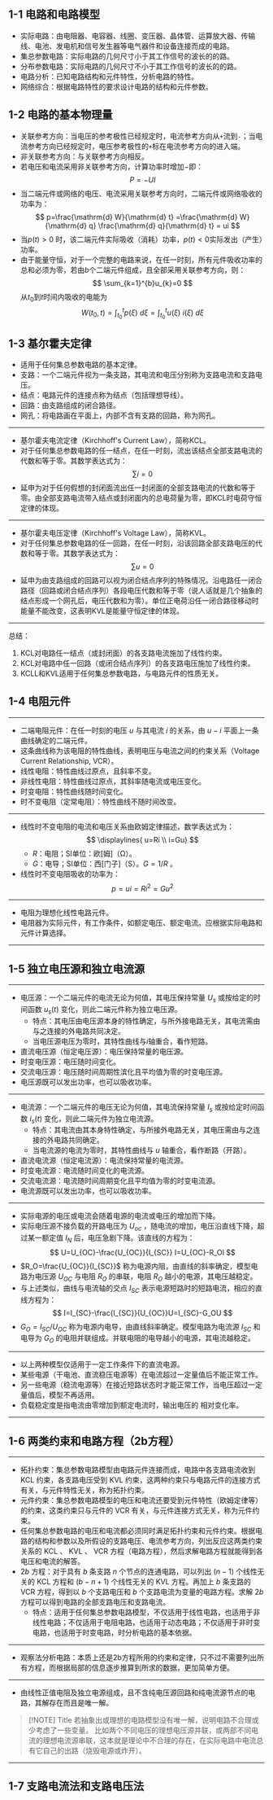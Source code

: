 ## 1-1 电路和电路模型

- 实际电路：由电阻器、电容器、线圈、变压器、晶体管、运算放大器、传输线、电池、发电机和信号发生器等电气器件和设备连接而成的电路。
- 集总参数电路：实际电路的几何尺寸小于其工作信号的波长的的路。
- 分布参数电路：实际电路的几何尺寸不小于其工作信号的波长的的路。
- 电路分析：已知电路结构和元件特性，分析电路的特性。
- 网络综合：根据电路特性的要求设计电路的结构和元件参数。

## 1-2 电路的基本物理量

- 关联参考方向：当电压的参考极性已经规定时，电流参考方向从`+`流到`-`；当电流参考方向已经规定时，电压参考极性的`+`标在电流参考方向的进入端。
- 非关联参考方向：与关联参考方向相反。
- 若电压和电流采用非关联参考方向，计算功率时增加$-$即：
$$P=-UI$$
- 当二端元件或网络的电压、电流采用关联参考方向时，二端元件或网络吸收的功率为：
$$
p=\frac{\mathrm{d} W}{\mathrm{d} t} =\frac{\mathrm{d} W}{\mathrm{d} q} \frac{\mathrm{d} q}{\mathrm{d} t} = ui
$$
- 当$p(t)>0$ 时，该二端元件实际吸收（消耗）功率，$p(t)<0$实际发出（产生）功率。
- 由于能量守恒，对于一个完整的电路来说，在任一时刻，所有元件吸收功率的总和必须为零，若由$b$个二端元件组成，且全部采用关联参考方向，则：
$$
\sum_{k=1}^{b}u_{k}=0
$$
  从$t_{0}$到$t$时间内吸收的电能为
$$
W(t_{0},t)=\int_{t_{0}}^{t}p(\xi )\ d\xi =\int_{t_{0}}^{t}u(\xi )\  i(\xi )\ d\xi
$$

## 1-3 基尔霍夫定律

- 适用于任何集总参数电路的基本定律。
- 支路：一个二端元件视为一条支路，其电流和电压分别称为支路电流和支路电压。
- 结点：电路元件的连接点称为结点（包括理想导线）。
- 回路：由支路组成的闭合路径。
- 网孔：将电路画在平面上，内部不含有支路的回路，称为网孔。
---
- 基尔霍夫电流定律（Kirchhoff's Current Law），简称KCL。
- 对于任何集总参数电路的任一结点，在任一时刻，流出该结点全部支路电流的代数和等于零。其数学表达式为：
$$
\sum i = 0
$$
- 延申为对于任何假想的封闭面流出任一封闭面的全部支路电流的代数和等于零。由全部支路电流带入结点或封闭面内的总电荷量为零，即KCL时电荷守恒定律的体现。
---
- 基尔霍夫电压定律（Kirchhoff's Voltage Law），简称KVL。
- 对于任何集总参数电路的任一回路，在任一时刻，沿该回路全部支路电压的代数和等于零。其数学表达式为：
$$
\sum u = 0
$$
- 延申为由支路组成的回路可以视为闭合结点序列的特殊情况。沿电路任一闭合路径（回路或闭合结点序列）各段电压代数和等于零（说人话就是几个抽象的结点形成一个网孔后，电压代数和为零）。单位正电荷沿任一闭合路径移动时能量不能改变，这表明KVL是能量守恒定律的体现。
---
总结：
1. KCL对电路任一结点（或封闭面）的各支路电流施加了线性约束。
2. KCL对电路中任一回路（或闭合结点序列）的各支路电压施加了线性约束。
3. KCLL和KVL适用于任何集总参数电路，与电路元件的性质无关。


## 1-4 电阻元件

---
- 二端电阻元件：在任一时刻的电压 $u$ 与其电流 $i$ 的关系，由 $u-i$ 平面上一条曲线确定的二端元件。
- 这条曲线称为该电阻的特性曲线，表明电压与电流之间的约束关系（Voltage Current Relationship, VCR）。
- 线性电阻：特性曲线过原点，且斜率不变。
- 非线性电阻：特性曲线过原点，其斜率随电流或电压变化。
- 时变电阻：特性曲线随时间变化。
- 时不变电阻（定常电阻）：特性曲线不随时间改变。

---
- 线性时不变电阻的电流和电压关系由欧姆定律描述，数学表达式为：
$$
\displaylines{
u=Ri \\
i=Gu}
$$
  - $R$：电阻；SI单位：欧\[姆]（Ω）。
  - $G$：电导；SI单位：西\[门子]（S）。$G=1/R$ 。
- 线性时不变电阻吸收的功率为：
$$
p=ui=Ri^2=Gu^2
$$
 
 ---
 
 - 电阻为理想化线性电路元件。
 - 电阻器为实际元件，有工作条件，如额定电压、额定电流。应根据实际电路和元件计算选择。

---

## 1-5 独立电压源和独立电流源

---

- 电压源：一个二端元件的电流无论为何值，其电压保持常量 $U_s$ 或按给定的时间函数 $u_s(t)$ 变化，则此二端元件称为独立电压源。
	- 特点：其电压由电压源本身的特性确定，与所外接电路无关，其电流需由与之连接的外电路共同决定。
	- 当电压源电压为零时，其特性曲线与$i$轴重合，看作短路。
- 直流电压源（恒定电压源）：电压保持常量的电压源。
- 时变电压源：电压随时间变化。
- 交流电压源：电压随时间周期性滨化且平均值为零的时变电压源。
- 电压源既可以发出功率，也可以吸收功率。

---

- 电流源：一个二端元件的电压无论为何值，其电流保持常量 $I_s$ 或按给定时间函数 $i_s(t)$ 变化，则此二端元件为独立电流源。
	- 特点：其电流由其本身特性确定，与所接外电路无关，其电压需由与之连接的外电路共同确定。
	- 当电流源的电流为零时，其特性曲线与 $u$ 轴重合，看作断路（开路）。
- 直流电流源（恒定电流源）：电流保持常量的电流源。
- 时变电流源：电流随时间变化的电流源。
- 交流电流源：电流随时间周期变化且平均值为零的时变电流源。
- 电流源既可以发出功率，也可以吸收功率。

---

- 实际电源的电压或电流会随着电源的电流或电压的增加而下降。
- 实际电压源不接负载的开路电压为 $U_{oc}$ ，随电流的增加，电压沿直线下降，超过某一额定值 $I_N$ 后，电压急剧下降。该直线的方程为：
$$
U=U_{OC}-\frac{U_{OC}}{I_{SC}}  I=U_{OC}-R_OI
$$
- $R_O=\frac{U_{OC}}{I_{SC}}$ 称为电源内阻，由直线的斜率确定，模型电路为电压源 $U_{OC}$ 与电阻 $R_O$ 的串联，电阻 $R_O$ 越小的电源，其电压越稳定。
- 与上述类似，曲线与电流轴的交点 $I_{SC}$ 表示电源短路时的短路电流，相应的直线方程为：
$$
I=I_{SC}-\frac{I_{SC}}{U_{OC}}U=I_{SC}-G_OU 
$$
- $G_O=I_{SC}/U_{OC}$ 称为电源内电导，由直线斜率确定。模型电路为电流源 $I_{SC}$ 和电导为 $G_O$ 的电阻并联组成。并联电阻的电导越小的电源，其电流越稳定。

---

- 以上两种模型仅适用于一定工作条件下的直流电源。
- 某些电源（干电池、直流稳压电源等）在电流超过一定量值后不能正常工作。
- 另一些电源（稳流电源等）在接近短路状态时才能正常工作，当电压超过一定量值后，模型不再适用。
- 负载稳定度是指电流由零增加到额定电流时，输出电压的 相对变化率。

---

## 1-6 两类约束和电路方程（2b方程）

---

- 拓扑约束：集总参数电路模型由电路元件连接而成，电路中各支路电流收到 KCL 约束，各支路电压受到 KVL 约束，这两种约束只与电路元件的连接方式有关，与元件特性无关，称为拓扑约束。
- 元件约束：集总参数电路模型的电压和电流还要受到元件特性（欧姆定律等）的约束，这类约束只与元件的 VCR 有关，与元件连接方式无关，称为元件约束。
- 任何集总参数电路的电压和电流都必须同时满足拓扑约束和元件约束。根据电路的结构和参数以及所假设的支路电压、电流参考方向，列出反应这两类约束关系的 KCL 、 KVL 、 VCR 方程（电路方程），然后求解电路方程就能得到各电压和电流的解答。
- $2b$ 方程：对于具有 $b$ 条支路 $n$ 个节点的连通电路，可以列出 $(n-1)$ 个线性无关的 KCL 方程和 $(b-n+1)$ 个线性无关的 KVL 方程。再加上 $b$ 条支路的 VCR 方程，得到以 $b$ 个支路电压和 $b$ 个支路电流为变量的电路方程。求解 $2b$ 方程可以得到电路的全部支路电压和支路电流。 
	- 特点：适用于任何集总参数电路模型，不仅适用于线性电路，也适用于非线性电路；不仅适用于电阻电路，也适用于动态电路；不仅适用于非时变电路，也适用于时变电路，时分析电路的基本依据。


---

- 观察法分析电路：本质上还是2b方程所用的约束和定律，只不过不需要列出所有方程，而根据局部的信息逐步推算到所求的数据，更加简单方便。
---

- 由线性正值电阻及独立电源组成，且不含纯电压源回路和纯电流源节点的电路，其解存在而且是唯一解。

> [!NOTE] Title
> 若抽象出或理想的电路模型没有唯一解，说明电路不合理或少考虑了一些变量。
> 比如两个不同电压的理想电压源并联，或两部不同电流的理想电流源串联，这本就是理论中不合理的存在，在实际电路中电流总有它自己的出路（烧毁电源或炸开）。


---


## 1-7 支路电流法和支路电压法


